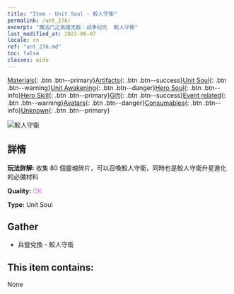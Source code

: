 ```yaml
---
title: "Item - Unit Soul - 鮫人守衛"
permalink: /unt_276/
excerpt: "魔法门之英雄无敌：战争纪元  鮫人守衛"
last_modified_at: 2021-06-07
locale: cn
ref: "unt_276.md"
toc: false
classes: wide
---
```

 [Materials](/ItemsCN/){: .btn .btn--primary}[Artifacts](/ItemsCN/Artifacts/){: .btn .btn--success}[Unit Soul](/ItemsCN/UnitSoul/){: .btn .btn--warning}[Unit Awakening](/ItemsCN/UnitAwakening/){: .btn .btn--danger}[Hero Soul](/ItemsCN/HeroSoul/){: .btn .btn--info}[Hero Skill](/ItemsCN/HeroSkill/){: .btn .btn--primary}[Gift](/ItemsCN/Gift/){: .btn .btn--success}[Event related](/ItemsCN/Events/){: .btn .btn--warning}[Avatars](/ItemsCN/Avatars/){: .btn .btn--danger}[Consumables](/ItemsCN/Consumables/){: .btn .btn--info}[Unknown](/ItemsCN/Unknown/){: .btn .btn--primary}

 ![鮫人守衛](/images/u/ti_yurenyongshi.jpg)

## 詳情
 **玩法詳解:** 收集 80 個靈魂碎片，可以召喚鮫人守衛，同時也是鮫人守衛升星進化的必備材料

 **Quality:** <span style="color: #DA70D6">OK</span>

 **Type:** Unit Soul

## Gather

*    兵營兌換 - 鮫人守衛 

## This item contains:

  None

